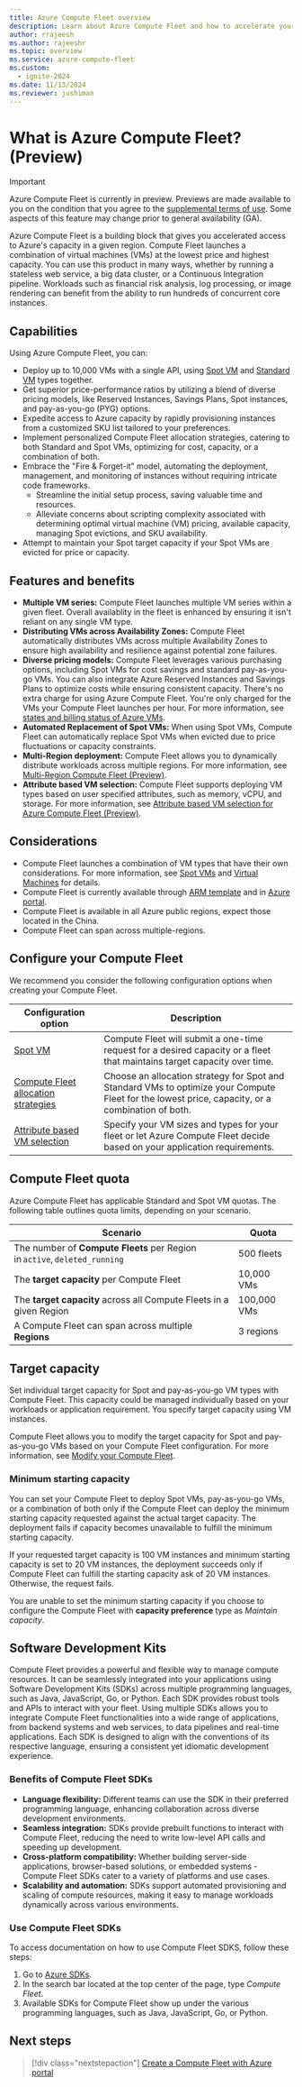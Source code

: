 ```yaml
---
title: Azure Compute Fleet overview
description: Learn about Azure Compute Fleet and how to accelerate your access to Azure's capacity.
author: rrajeesh
ms.author: rajeeshr
ms.topic: overview
ms.service: azure-compute-fleet
ms.custom:
  - ignite-2024
ms.date: 11/13/2024
ms.reviewer: jushiman
---
```


# What is Azure Compute Fleet? (Preview)

> [!IMPORTANT]
> Azure Compute Fleet is currently in preview. Previews are made available to you on the condition that you agree to the [supplemental terms of use](https://azure.microsoft.com/support/legal/preview-supplemental-terms/). Some aspects of this feature may change prior to general availability (GA). 

Azure Compute Fleet is a building block that gives you accelerated access to Azure's capacity in a given region. Compute Fleet launches a combination of virtual machines (VMs) at the lowest price and highest capacity. You can use this product in many ways, whether by running a stateless web service, a big data cluster, or a Continuous Integration pipeline. Workloads such as financial risk analysis, log processing, or image rendering can benefit from the ability to run hundreds of concurrent core instances.

## Capabilities 

Using Azure Compute Fleet, you can:

- Deploy up to 10,000 VMs with a single API, using [Spot VM](/azure/virtual-machines/spot-vms) and [Standard VM](/azure/virtual-machines/overview) types together.
- Get superior price-performance ratios by utilizing a blend of diverse pricing models, like Reserved Instances, Savings Plans, Spot instances, and pay-as-you-go (PYG) options.
- Expedite access to Azure capacity by rapidly provisioning instances from a customized SKU list tailored to your preferences.
- Implement personalized Compute Fleet allocation strategies, catering to both Standard and Spot VMs, optimizing for cost, capacity, or a combination of both.
- Embrace the "Fire & Forget-it" model, automating the deployment, management, and monitoring of instances without requiring intricate code frameworks.
    - Streamline the initial setup process, saving valuable time and resources.
    - Alleviate concerns about scripting complexity associated with determining optimal virtual machine (VM) pricing, available capacity, managing Spot evictions, and SKU availability.
- Attempt to maintain your Spot target capacity if your Spot VMs are evicted for price or capacity.

## Features and benefits

- **Multiple VM series:** Compute Fleet launches multiple VM series within a given fleet. Overall availablity in the fleet is enhanced by ensuring it isn't reliant on any single VM type.
- **Distributing VMs across Availability Zones:** Compute Fleet automatically distributes VMs across multiple Availability Zones to ensure high availability and resilience against potential zone failures.
- **Diverse pricing models:** Compute Fleet leverages various purchasing options, including Spot VMs for cost savings and standard pay-as-you-go VMs. You can also integrate Azure Reserved Instances and Savings Plans to optimize costs while ensuring consistent capacity. There's no extra charge for using Azure Compute Fleet. You're only charged for the VMs your Compute Fleet launches per hour. For more information, see [states and billing status of Azure VMs](/azure/virtual-machines/states-billing).
- **Automated Replacement of Spot VMs:** When using Spot VMs, Compute Fleet can automatically replace Spot VMs when evicted due to price fluctuations or capacity constraints.
- **Multi-Region deployment:** Compute Fleet allows you to dynamically distribute workloads across multiple regions. For more information, see [Multi-Region Compute Fleet (Preview)](multi-region-compute-fleet.md).
- **Attribute based VM selection:** Compute Fleet supports deploying VM types based on user specified attributes, such as memory, vCPU, and storage. For more information, see [Attribute based VM selection for Azure Compute Fleet (Preview)](attribute-based-vm-selection.md).
 
## Considerations 

- Compute Fleet launches a combination of VM types that have their own considerations. For more information, see [Spot VMs](/azure/virtual-machines/spot-vms) and [Virtual Machines](/azure/virtual-machines/overview) for details. 
- Compute Fleet is currently available through [ARM template](quickstart-create-rest-api.md) and in [Azure portal](quickstart-create-portal.md).
- Compute Fleet is available in all Azure public regions, expect those located in the China.
- Compute Fleet can span across multiple-regions.

## Configure your Compute Fleet 

We recommend you consider the following configuration options when creating your Compute Fleet.

| Configuration option | Description |
|----------------------|-------------|
| [Spot VM](spot-vm-configuration.md) | Compute Fleet will submit a one-time request for a desired capacity or a fleet that maintains target capacity over time. |
| [Compute Fleet allocation strategies](allocation-strategies.md) | Choose an allocation strategy for Spot and Standard VMs to optimize your Compute Fleet for the lowest price, capacity, or a combination of both. |
| [Attribute based VM selection](attribute-based-vm-selection.md) | Specify your VM sizes and types for your fleet or let Azure Compute Fleet decide based on your application requirements. |

## Compute Fleet quota 

Azure Compute Fleet has applicable Standard and Spot VM quotas. The following table outlines quota limits, depending on your scenario.

| Scenario | Quota |
| -------- | ----- |
| The number of **Compute Fleets** per Region in `active`, `deleted_running` | 500 fleets |
| The **target capacity** per Compute Fleet | 10,000 VMs |
| The **target capacity** across all Compute Fleets in a given Region | 100,000 VMs |
| A Compute Fleet can span across multiple **Regions** | 3 regions |

## Target capacity 

Set individual target capacity for Spot and pay-as-you-go VM types with Compute Fleet. This capacity could be managed individually based on your workloads or application requirement. You specify target capacity using VM instances. 

Compute Fleet allows you to modify the target capacity for Spot and pay-as-you-go VMs based on your Compute Fleet configuration. For more information, see [Modify your Compute Fleet](modify-fleet.md). 

### Minimum starting capacity 

You can set your Compute Fleet to deploy Spot VMs, pay-as-you-go VMs, or a combination of both only if the Compute Fleet can deploy the minimum starting capacity requested against the actual target capacity. The deployment fails if capacity becomes unavailable to fulfill the minimum starting capacity. 

If your requested target capacity is 100 VM instances and minimum starting capacity is set to 20 VM instances, the deployment succeeds only if Compute Fleet can fulfill the starting capacity ask of 20 VM instances. Otherwise, the request fails. 

You are unable to set the minimum starting capacity if you choose to configure the Compute Fleet with **capacity preference** type as *Maintain capacity*. 

## Software Development Kits

Compute Fleet provides a powerful and flexible way to manage compute resources. It can be seamlessly integrated into your applications using Software Development Kits (SDKs) across multiple programming languages, such as Java, JavaScript, Go, or Python. Each SDK provides robust tools and APIs to interact with your fleet. Using multiple SDKs allows you to integrate Compute Fleet functionalities into a wide range of applications, from backend systems and web services, to data pipelines and real-time applications. Each SDK is designed to align with the conventions of its respective language, ensuring a consistent yet idiomatic development experience.

### Benefits of Compute Fleet SDKs

- **Language flexibility:** Different teams can use the SDK in their preferred programming language, enhancing collaboration across diverse development environments.
- **Seamless integration:** SDKs provide prebuilt functions to interact with Compute Fleet, reducing the need to write low-level API calls and speeding up development.
- **Cross-platform compatibility:** Whether building server-side applications, browser-based solutions, or embedded systems - Compute Fleet SDKs cater to a variety of platforms and use cases.
- **Scalability and automation:** SDKs support automated provisioning and scaling of compute resources, making it easy to manage workloads dynamically across various environments.

### Use Compute Fleet SDKs

To access documentation on how to use Compute Fleet SDKS, follow these steps:
1. Go to [Azure SDKs](https://azure.github.io/azure-sdk/releases/latest/index.html).
2. In the search bar located at the top center of the page, type *Compute Fleet*.
3. Available SDKs for Compute Fleet show up under the various programming languages, such as Java, JavaScript, Go, or Python.

## Next steps

> [!div class="nextstepaction"]
> [Create a Compute Fleet with Azure portal](quickstart-create-portal.md)
